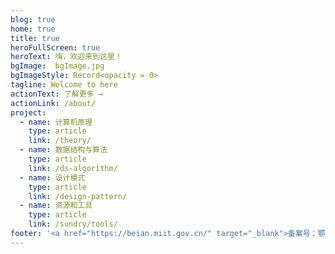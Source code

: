 ```yaml
---
blog: true
home: true
title: true
heroFullScreen: true
heroText: 嗨，欢迎来到这里！
bgImage:  bgImage.jpg
bgImageStyle: Record<opacity = 0>
tagline: Welcome to here
actionText: 了解更多 →
actionLink: /about/
project:
  - name: 计算机原理
    type: article
    link: /theory/
  - name: 数据结构与算法
    type: article
    link: /ds-algorithm/
  - name: 设计模式
    type: article
    link: /design-pattern/
  - name: 资源和工具
    type: article
    link: /sundry/tools/
footer: '<a href="https://beian.miit.gov.cn/" target="_blank">备案号：鄂ICP备2021016538号</a>'
---
```

